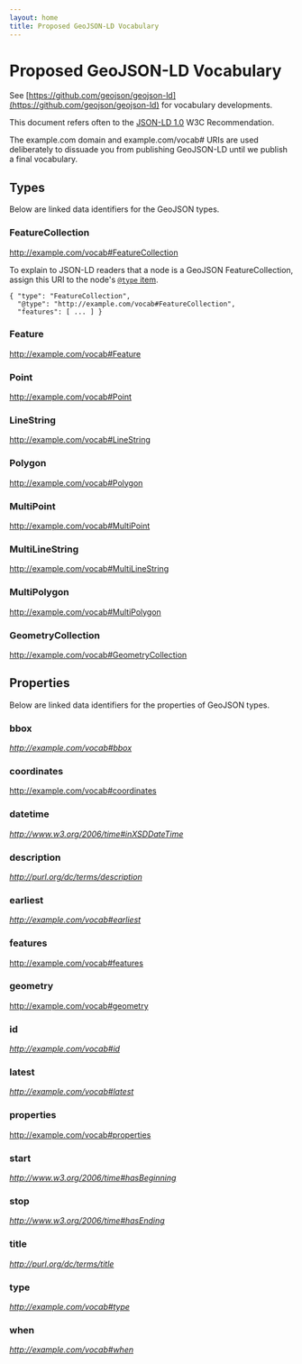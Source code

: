 ```yaml
---
layout: home
title: Proposed GeoJSON-LD Vocabulary
---
```


# Proposed GeoJSON-LD Vocabulary

See [https://github.com/geojson/geojson-ld](https://github.com/geojson/geojson-ld)
for vocabulary developments.

This document refers often to the [JSON-LD 1.0](http://www.w3.org/TR/json-ld/) W3C
Recommendation.

The example.com domain and example.com/vocab# URIs are used deliberately to 
dissuade you from publishing GeoJSON-LD until we publish a final vocabulary.

## Types

Below are linked data identifiers for the GeoJSON types.

### FeatureCollection

http://example.com/vocab#FeatureCollection

To explain to JSON-LD readers that a node is a GeoJSON FeatureCollection, assign
this URI to the node's [``@type`` item](http://www.w3.org/TR/json-ld/#specifying-the-type).

```
{ "type": "FeatureCollection",
  "@type": "http://example.com/vocab#FeatureCollection",
  "features": [ ... ] }
```

### Feature

http://example.com/vocab#Feature

### Point

http://example.com/vocab#Point

### LineString

http://example.com/vocab#LineString

### Polygon

http://example.com/vocab#Polygon

### MultiPoint

http://example.com/vocab#MultiPoint

### MultiLineString

http://example.com/vocab#MultiLineString

### MultiPolygon

http://example.com/vocab#MultiPolygon

### GeometryCollection

http://example.com/vocab#GeometryCollection

## Properties

Below are linked data identifiers for the properties of GeoJSON types.

### bbox

*http://example.com/vocab#bbox*

### coordinates

http://example.com/vocab#coordinates

### datetime

*http://www.w3.org/2006/time#inXSDDateTime*

### description

*http://purl.org/dc/terms/description*

### earliest

*http://example.com/vocab#earliest*

### features

http://example.com/vocab#features

### geometry

http://example.com/vocab#geometry

### id

*http://example.com/vocab#id*

### latest

*http://example.com/vocab#latest*

### properties

http://example.com/vocab#properties

### start

*http://www.w3.org/2006/time#hasBeginning*

### stop

*http://www.w3.org/2006/time#hasEnding*

### title

*http://purl.org/dc/terms/title*

### type

*http://example.com/vocab#type*

### when

*http://example.com/vocab#when*
